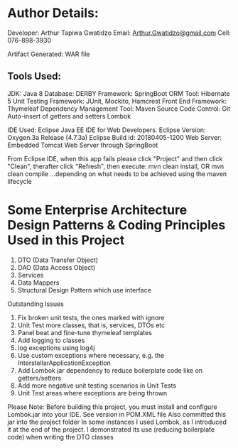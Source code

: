 

Author Details:			
=====================================================================
Developer:					Arthur Tapiwa Gwatidzo
Email:						Arthur.Gwatidzo@gmail.com
Cell:						076-898-3930

Artifact Generated: 		WAR file


Tools Used:
-------------------------------------------------------------
JDK:										Java 8
Database:									DERBY
Framework:									SpringBoot
ORM Tool:									Hibernate 5
Unit Testing Framework:						JUnit, Mockito, Hamcrest
Front End Framework:						Thymeleaf
Dependency Management Tool:					Maven
Source Code Control:						Git
Auto-insert of getters and setters			Lombok

IDE Used:						Eclipse Java EE IDE for Web Developers.
Eclipse							Version: Oxygen.3a Release (4.7.3a)
Eclipse							Build id: 20180405-1200
Web Server:						Embedded Tomcat Web Server through SpringBoot



From Eclipse IDE, when this app fails please click "Project" and then click "Clean", therafter click "Refresh", then execute:
mvn clean install, OR
mvn clean compile
...depending on what needs to be achieved using the maven lifecycle


Some Enterprise Architecture Design Patterns & Coding Principles Used in this Project
=====================================================================================
1. DTO (Data Transfer Object)
2. DAO (Data Access Object)
3. Services
4. Data Mappers
5. Structural Design Pattern which use interface



Outstanding Issues
1. Fix broken unit tests, the ones marked with ignore
2. Unit Test more classes, that is, services, DTOs etc
3. Panel beat and fine-tune thymeleaf templates
4. Add logging to classes
5. log exceptions using log4j
6. Use custom exceptions where necessary, e.g. the InterstellarApplicationException
7. Add Lombok jar dependency to reduce boilerplate code like on getters/setters
8. Add more negative unit testing scenarios in Unit Tests
9. Unit Test areas where exceptions are being thrown

Please Note:
Before building this project, you must install and configure Lombok.jar into your IDE. See version in POM.XML file
Also committed this jar into the project folder
In some instances I used Lombok, as I introduced it at the end of the project. I demonstrated its use (reducing boilerplate code) when writing the DTO classes

